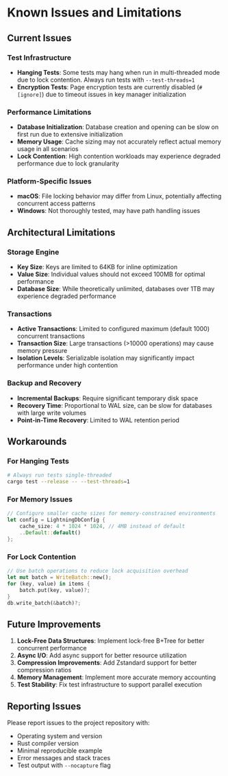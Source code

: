 # Known Issues and Limitations

## Current Issues

### Test Infrastructure
- **Hanging Tests**: Some tests may hang when run in multi-threaded mode due to lock contention. Always run tests with `--test-threads=1`
- **Encryption Tests**: Page encryption tests are currently disabled (`#[ignore]`) due to timeout issues in key manager initialization

### Performance Limitations
- **Database Initialization**: Database creation and opening can be slow on first run due to extensive initialization
- **Memory Usage**: Cache sizing may not accurately reflect actual memory usage in all scenarios
- **Lock Contention**: High contention workloads may experience degraded performance due to lock granularity

### Platform-Specific Issues
- **macOS**: File locking behavior may differ from Linux, potentially affecting concurrent access patterns
- **Windows**: Not thoroughly tested, may have path handling issues

## Architectural Limitations

### Storage Engine
- **Key Size**: Keys are limited to 64KB for inline optimization
- **Value Size**: Individual values should not exceed 100MB for optimal performance
- **Database Size**: While theoretically unlimited, databases over 1TB may experience degraded performance

### Transactions
- **Active Transactions**: Limited to configured maximum (default 1000) concurrent transactions
- **Transaction Size**: Large transactions (>10000 operations) may cause memory pressure
- **Isolation Levels**: Serializable isolation may significantly impact performance under high contention

### Backup and Recovery
- **Incremental Backups**: Require significant temporary disk space
- **Recovery Time**: Proportional to WAL size, can be slow for databases with large write volumes
- **Point-in-Time Recovery**: Limited to WAL retention period

## Workarounds

### For Hanging Tests
```bash
# Always run tests single-threaded
cargo test --release -- --test-threads=1
```

### For Memory Issues
```rust
// Configure smaller cache sizes for memory-constrained environments
let config = LightningDbConfig {
    cache_size: 4 * 1024 * 1024, // 4MB instead of default
    ..Default::default()
};
```

### For Lock Contention
```rust
// Use batch operations to reduce lock acquisition overhead
let mut batch = WriteBatch::new();
for (key, value) in items {
    batch.put(key, value)?;
}
db.write_batch(&batch)?;
```

## Future Improvements

1. **Lock-Free Data Structures**: Implement lock-free B+Tree for better concurrent performance
2. **Async I/O**: Add async support for better resource utilization
3. **Compression Improvements**: Add Zstandard support for better compression ratios
4. **Memory Management**: Implement more accurate memory accounting
5. **Test Stability**: Fix test infrastructure to support parallel execution

## Reporting Issues

Please report issues to the project repository with:
- Operating system and version
- Rust compiler version
- Minimal reproducible example
- Error messages and stack traces
- Test output with `--nocapture` flag